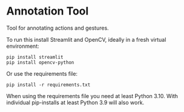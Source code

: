 # Annotation Tool

Tool for annotating actions and gestures.

To run this install Streamlit and OpenCV, ideally in a fresh virtual environment:

```shell
pip install streamlit
pip install opencv-python
```

Or use the requirements file:

```shell
pip install -r requirements.txt
```

When using the requirements file you need at least Python 3.10. With individual pip-installs at least Python 3.9 will also work.
